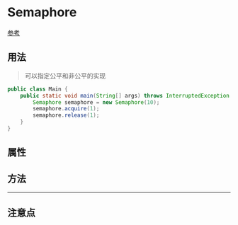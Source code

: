 # Semaphore

[参考](https://juejin.cn/post/7042287897931677726)

## 用法
> 可以指定公平和非公平的实现
```java
public class Main {
    public static void main(String[] args) throws InterruptedException {
        Semaphore semaphore = new Semaphore(10);
        semaphore.acquire(1);
        semaphore.release(1);
    }
}
```

## 属性

## 方法

---
## 注意点
